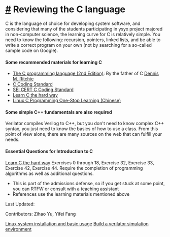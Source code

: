 [#](#Reviewing-the-C-language) Reviewing the C language
=================

C is the language of choice for developing system software, and considering that many of the students participating in ysyx project majored in non-computer science, the learning curve for C is relatively simple. You need to know the following: recursion, pointers, linked lists, and be able to write a correct program on your own (not by searching for a so-called sample code on Google).

#### Some recommended materials for learning C

*   [The C programming language (2nd Edition)](http://cslabcms.nju.edu.cn/problem_solving/images/c/cc/The_C_Programming_Language_%282nd_Edition_Ritchie_Kernighan%29.pdf): By the father of C [Dennis M. Ritchie](https://en.wikipedia.org/wiki/Dennis_Ritchie)
*   [C Coding Standard](https://users.ece.cmu.edu/~eno/coding/CCodingStandard.html)
*   [SEI CERT C Coding Standard](https://wiki.sei.cmu.edu/confluence/display/c/SEI+CERT+C+Coding+Standard)
*   [Learn C the hard way](https://learncodethehardway.org/c/)
*   [Linux C Programming One-Stop Learning (Chinese)](http://akaedu.github.io/book/)

#### Some simple C++ fundamentals are also required

Verilator compiles Verilog to C++, but you don't need to know complex C++ syntax, you just need to know the basics of how to use a class. From this point of view alone, there are many sources on the web that can fulfill your needs.

#### Essential Questions for Introduction to C

[Learn C the hard way](https://learncodethehardway.org/c/) Exercises 0 through 18, Exercise 32, Exercise 33, Exercise 42, Exercise 44. Require the completion of programming algorithms as well as additional questions.

*   This is part of the admissions defense, so if you get stuck at some point, you can RTFW or consult with a teaching assistant
*   References use the learning materials mentioned above

Last Updated:

Contributors: Zihao Yu, Yifei Fang

[Linux system installation and basic usage](/docs/2306/prestudy/0.2.html) [Build a verilator simulation environment](/docs/2306/prestudy/0.4.html)
